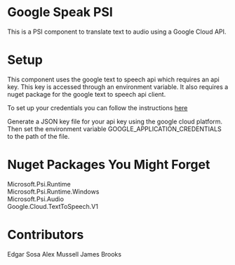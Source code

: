 ﻿# Google Speak PSI
This is a PSI component to translate text to audio using a Google Cloud API.

# Setup
This component uses the google text to speech api which requires an api key. This key is accessed through an environment variable.
It also requires a nuget package for the google text to speech api client.

To set up your credentials you can follow the instructions [here](https://cloud.google.com/docs/authentication/production)

Generate a JSON key file for your api key using the google cloud platform. Then set the environment variable GOOGLE_APPLICATION_CREDENTIALS
to the path of the file.

# Nuget Packages You Might Forget
Microsoft.Psi.Runtime   
Microsoft.Psi.Runtime.Windows   
Microsoft.Psi.Audio   
Google.Cloud.TextToSpeech.V1   

# Contributors 
Edgar Sosa
Alex Mussell
James Brooks